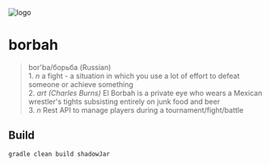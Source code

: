 ![logo](http://www.thrillingdetective.com/images/borbah.jpg)

borbah
======

> bor'ba/борьба (Russian)  
>     1. *n* a fight - a situation in which you use a lot of effort to defeat someone or achieve something  
>     2. *art (Charles Burns)* El Borbah is a private eye who wears a Mexican wrestler's tights subsisting entirely on junk food and beer  
>     3. *n* Rest API to manage players during a tournament/fight/battle

## Build

```bash
gradle clean build shadowJar
```
